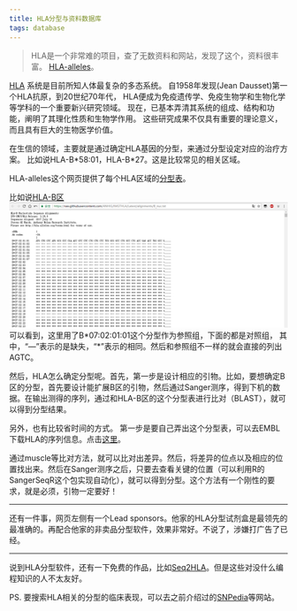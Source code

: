 ```yaml
---
title: HLA分型与资料数据库
tags: database
---
```

> HLA是一个非常难的项目，查了无数资料和网站，发现了这个，资料很丰富。
[HLA-alleles](http://hla.alleles.org/nomenclature/index.html)。

[HLA](https://en.wikipedia.org/wiki/Human_leukocyte_antigen)
系统是目前所知人体最复杂的多态系统。
自1958年发现(Jean Dausset)第一个HLA抗原，到20世纪70年代，
HLA便成为免疫遗传学、免疫生物学和生物化学等学科的一个重要新兴研究领域。
现在，已基本弄清其系统的组成、结构和功能，阐明了其理化性质和生物学作用。
这些研究成果不仅具有重要的理论意义，而且具有巨大的生物医学价值。

在生信的领域，主要就是通过确定HLA基因的分型，来通过分型设定对应的治疗方案。
比如说HLA-B\*58:01，HLA-B\*27。这是比较常见的相关区域。

HLA-alleles这个网页提供了每个HLA区域的[分型表](http://hla.alleles.org/alleles/text_index.html)。

比如说[HLA-B区](https://raw.githubusercontent.com/ANHIG/IMGTHLA/Latest/alignments/B_nuc.txt)
![hla-b-alignments](https://github.com/pzweuj/pzweuj.github.io/raw/master/content/data/images/HLA-B-alignments-nuc.png)
可以看到，这里用了B\*07:02:01:01这个分型作为参照组，下面的都是对照组，
其中，“—”表示的是缺失，“\*”表示的相同。然后和参照组不一样的就会直接的列出AGTC。

然后，HLA怎么确定分型呢。首先，第一步是设计相应的引物。比如，要想确定B区的分型，首先要设计能扩展B区的引物，然后通过Sanger测序，得到下机的数据。在输出测得的序列，通过和HLA-B区的这个分型表进行比对（BLAST），就可以得到分型结果。

另外，也有比较省时间的方式。
第一步是要自己弄出这个分型表，可以去EMBL下载HLA的序列信息。点击[这里](ftp://ftp.ebi.ac.uk/pub/databases/ipd/imgt/hla/)。

通过muscle等比对方法，就可以比对出差异。然后，将差异的位点以及相应的位置找出来。然后在Sanger测序之后，只要去查看关键的位置（可以利用R的SangerSeqR这个包实现自动化），就可以得到分型。这个方法有一个刚性的要求，就是必须，引物一定要好！

-------------------------------------------
还有一件事，网页左侧有一个Lead sponsors。他家的HLA分型试剂盒是最领先的最准确的。再配合他家的非卖品分型软件，效果非常好。不说了，涉嫌打广告了已经。


-------------------------------------------

说到HLA分型软件，还有一下免费的作品，比如[Seq2HLA](https://bitbucket.org/sebastian_boegel/seq2hla/src)。但是这些对没什么编程知识的人不太友好。

PS. 要搜索HLA相关的分型的临床表现，可以去之前介绍过的[SNPedia](https://www.snpedia.com/index.php/SNPedia)等网站。


[^_^]:真的不骗你，的确是刚好打开刚好看到。